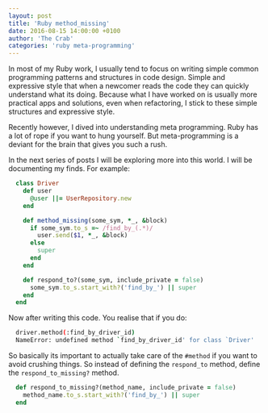```yaml
---
layout: post
title: 'Ruby method_missing'
date: 2016-08-15 14:00:00 +0100
author: 'The Crab'
categories: 'ruby meta-programming'
---
```

In most of my Ruby work, I usually tend to focus on writing simple common programming patterns and structures in code design. Simple and expressive style that when a newcomer reads the code they can quickly understand what its doing. Because what I have worked on is usually more practical apps and solutions, even when refactoring, I stick to these simple structures and expressive style.

Recently however, I dived into understanding meta programming. Ruby has a lot of rope if you want to hung yourself. But meta-programming is a deviant for the brain that gives you such a rush.

In the next series of posts I will be exploring more into this world. I will be documenting my finds. For example:

```rb
  class Driver
    def user
      @user ||= UserRepository.new
    end

    def method_missing(some_sym, *_, &block)
      if some_sym.to_s =~ /find_by_(.*)/
        user.send($1, *_, &block)
      else
        super
      end
    end

    def respond_to?(some_sym, include_private = false)
      some_sym.to_s.start_with?('find_by_') || super
    end
  end
```

Now after writing this code. You realise that if you do:

```bash
  driver.method(:find_by_driver_id)
  NameError: undefined method `find_by_driver_id' for class `Driver'
```

So basically its important to actually take care of the `#method` if you want to avoid crushing things. So instead of defining the `respond_to` method, define the `respond_to_missing?` method.

```rb
  def respond_to_missing?(method_name, include_private = false)
    method_name.to_s.start_with?('find_by_') || super
  end
```
